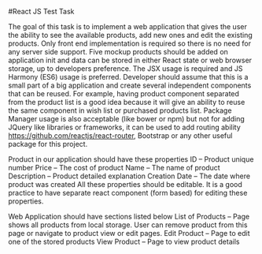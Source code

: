 #React JS Test Task

The goal of this task is to implement a web application that gives the user the ability to see the available products, 
add new ones and edit the existing products. Only front end implementation is required so there is no need for any server side support. 
Five mockup products should be added on application init and data can be stored in either React state or web browser storage, up to developers preference. 
The JSX usage is required and JS Harmony (ES6) usage is preferred. 
Developer should assume that this is a small part of a big application and create several independent components that can be reused. 
For example, having product component separated from the product list is a good idea because it will give an ability to reuse the same component in wish list or purchased products list. 
Package Manager usage is also acceptable (like bower or npm) but not for adding JQuery like libraries or frameworks, it can be used to add routing ability https://github.com/reactjs/react-router, 
Bootstrap or any other useful package for this project.

Product in our application should have these properties
ID 			– 	Product unique number
Price 			– 	The cost of product
Name			– 	The name of product
Description 		– 	Product detailed explanation
Creation Date 		– 	The date where product was created
All these properties should be editable. It is a good practice to have separate react component (form based) for editing these properties.

Web Application should have sections listed below
List of Products		– 	Page shows all products from local storage. User can remove product from this page or navigate to product view or edit pages.
Edit Product 		– 	Page to edit one of the stored products
View Product    		– 	Page to view product details
